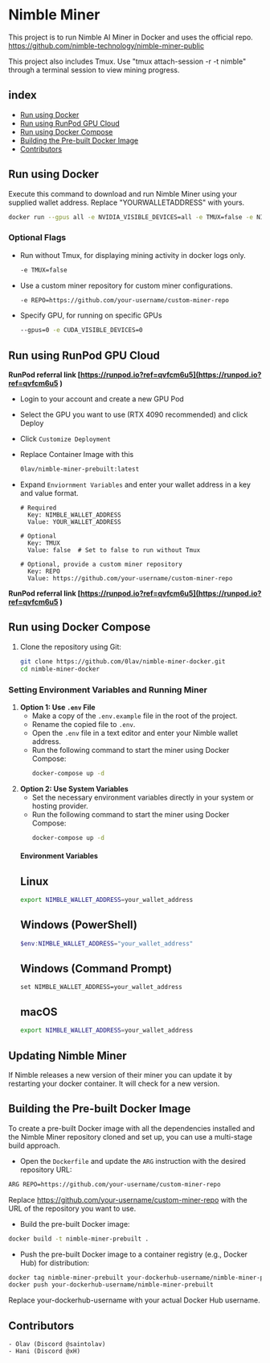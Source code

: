 # Nimble Miner

This project is to run Nimble AI Miner in Docker and uses the official repo.
https://github.com/nimble-technology/nimble-miner-public

This project also includes Tmux. Use "tmux attach-session -r -t nimble" through a terminal session to view mining progress.

## index
- [Run using Docker](#run-using-docker)
- [Run using RunPod GPU Cloud](#run-using-runpod-gpu-cloud)
- [Run using Docker Compose](#run-using-docker-compose)
- [Building the Pre-built Docker Image](#building-the-pre-built-docker-image)
- [Contributors](#contributors)


## Run using Docker

Execute this command to download and run Nimble Miner using your supplied wallet address. Replace "YOURWALLETADDRESS" with yours.

  ```sh
  docker run --gpus all -e NVIDIA_VISIBLE_DEVICES=all -e TMUX=false -e NIMBLE_WALLET_ADDRESS=YOURWALLETADDRESS 0lav/nimble-miner-public:latest
  ```
  ### Optional Flags
  - Run without Tmux, for displaying mining activity in docker logs only.
    ```sh
    -e TMUX=false
    ```
  - Use a custom miner repository for custom miner configurations.
    ```sh
    -e REPO=https://github.com/your-username/custom-miner-repo
  - Specify GPU, for running on specific GPUs
    ```sh
    --gpus=0 -e CUDA_VISIBLE_DEVICES=0
    ```
## Run using RunPod GPU Cloud
**RunPod referral link [https://runpod.io?ref=qvfcm6u5](https://runpod.io?ref=qvfcm6u5 )**  
- Login to your account and create a new GPU Pod
- Select the GPU you want to use (RTX 4090 recommended) and click Deploy
- Click `Customize Deployment`
- Replace Container Image with this
  ```sh
  0lav/nimble-miner-prebuilt:latest
  ```

- Expand `Enviornment Variables` and enter your wallet address in a key and value format.
  ```dotenv
  # Required
    Key: NIMBLE_WALLET_ADDRESS
    Value: YOUR_WALLET_ADDRESS
    
  # Optional
    Key: TMUX
    Value: false  # Set to false to run without Tmux
    
  # Optional, provide a custom miner repository
    Key: REPO
    Value: https://github.com/your-username/custom-miner-repo
  ```
  
**RunPod referral link [https://runpod.io?ref=qvfcm6u5](https://runpod.io?ref=qvfcm6u5 )**  

## Run using Docker Compose

1. Clone the repository using Git:

   ```sh
   git clone https://github.com/0lav/nimble-miner-docker.git
   cd nimble-miner-docker
   
### Setting Environment Variables and Running Miner

1. **Option 1: Use `.env` File**
   - Make a copy of the `.env.example` file in the root of the project.
   - Rename the copied file to `.env`.
   - Open the `.env` file in a text editor and enter your Nimble wallet address.
   - Run the following command to start the miner using Docker Compose:
     ```sh
     docker-compose up -d
     
2. **Option 2: Use System Variables**
   - Set the necessary environment variables directly in your system or hosting provider.
   - Run the following command to start the miner using Docker Compose:
     ```sh
     docker-compose up -d

    #### Environment Variables 
    ## Linux
    ```sh
    export NIMBLE_WALLET_ADDRESS=your_wallet_address
    ```
    ## Windows (PowerShell)
    ```powershell
    $env:NIMBLE_WALLET_ADDRESS="your_wallet_address"
    ```
    ## Windows (Command Prompt)
    ```batch
    set NIMBLE_WALLET_ADDRESS=your_wallet_address
    ```
    ## macOS
    ```sh
    export NIMBLE_WALLET_ADDRESS=your_wallet_address
    ```
## Updating Nimble Miner
   If Nimble releases a new version of their miner you can update it by restarting your docker container. It will check for a new version. 


## Building the Pre-built Docker Image
To create a pre-built Docker image with all the dependencies installed and the Nimble Miner repository cloned and set up, you can use a multi-stage build approach.

* Open the `Dockerfile` and update the `ARG` instruction with the desired repository URL:
```sh
ARG REPO=https://github.com/your-username/custom-miner-repo
```
Replace https://github.com/your-username/custom-miner-repo with the URL of the repository you want to use.
* Build the pre-built Docker image:
```sh
docker build -t nimble-miner-prebuilt .
```
* Push the pre-built Docker image to a container registry (e.g., Docker Hub) for distribution:
```sh
docker tag nimble-miner-prebuilt your-dockerhub-username/nimble-miner-prebuilt
docker push your-dockerhub-username/nimble-miner-prebuilt
```
Replace your-dockerhub-username with your actual Docker Hub username.



## Contributors
```
- Olav (Discord @saintolav)
- Hani (Discord @xH)
```
